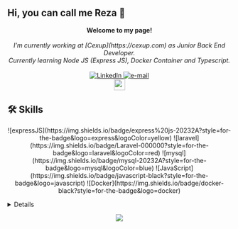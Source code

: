 ## Hi, you can call me Reza 👋

<p align="center">
    <b>Welcome to my page!</b><br><br>
    <i>
        I’m currently working at [Cexup](https://cexup.com) as Junior Back End Developer.<br>
        Currently learning Node JS (Express JS), Docker Container and Typescript.<br>
    </i>
  <br>
    <a href="https://www.linkedin.com/in/rezapfebriyan">
        <img src="https://img.shields.io/badge/LinkedIn-blue?style=flat-square&logo=linkedin" alt="LinkedIn">
    </a>
    <a href="mailto:rezaputrafebriyan@gmail.com">
        <img src="https://img.shields.io/badge/Email-blue?style=flat-square&logo=gmail&logoColor=white" alt="e-mail">
    </a>
  <br>
  <a href="https://www.instagram.com/rezapfebriyan/">
    <img src="https://img.shields.io/badge/instagram-%23E4405F.svg?&style=for-the-badge&logo=instagram&logoColor=white" height=25>
  </a>
</p>

## 🛠️ Skills
<p align="center">
    ![expressJS](https://img.shields.io/badge/express%20js-20232A?style=for-the-badge&logo=express&logoColor=yellow)
    ![laravel](https://img.shields.io/badge/Laravel-000000?style=for-the-badge&logo=laravel&logoColor=red)
    ![mysql](https://img.shields.io/badge/mysql-20232A?style=for-the-badge&logo=mysql&logoColor=blue)
    ![JavaScript](https://img.shields.io/badge/javascript-black?style=for-the-badge&logo=javascript)
    ![Docker](https://img.shields.io/badge/docker-black?style=for-the-badge&logo=docker)
</p>

<details>
<p align="center">
  <a href="https://github.com/rezapfebriyan">
    <img src="http://github-profile-summary-cards.vercel.app/api/cards/profile-details?username=rezapfebriyan&theme=transparent" />
  </a>
  <a href="https://github.com/rezapfebriyan">
    <img src="https://github-readme-streak-stats.herokuapp.com/?user=rezapfebriyan&hide_border=true&card_width=338&theme=transparent" />
  </a>
  <a href="https://github.com/rezapfebriyan">
    <img src="http://github-profile-summary-cards.vercel.app/api/cards/stats?username=rezapfebriyan&theme=transparent" />
  </a>
  <a href="https://github.com/rezapfebriyan">
    <img src="https://github-readme-stats.vercel.app/api/top-langs/?username=rezapfebriyan&langs_count=10&exclude_repo=&hide=jupyter%20notebook,vim%20script,cmake,makefile,batchfile,emacs%20lisp,css,html&layout=default&card_width=699&hide_border=true&theme=transparent" />
  </a>
</p>
</details>

<p align="center">
  <a href="https://github.com/rezapfebriyan">
    <img src="https://komarev.com/ghpvc/?username=rezapfebriyan&color=blue&style=flat)" />
  </a>
</p>
